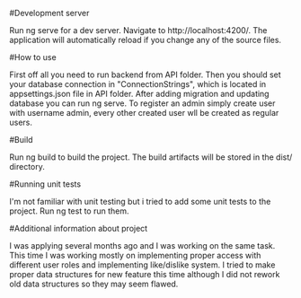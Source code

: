 #Development server

Run ng serve for a dev server. Navigate to http://localhost:4200/. The application will automatically reload if you change any of the source files.

#How to use

First off all you need to run backend from API folder. Then you should set your database connection in "ConnectionStrings", which is located in appsettings.json file in API folder. After adding migration and updating database you can run ng serve. To register an admin simply create user with username admin, every other created user wll be created as regular users.

#Build

Run ng build to build the project. The build artifacts will be stored in the dist/ directory.

#Running unit tests

I'm not familiar with unit testing but i tried to add some unit tests to the project. Run ng test to run them.

#Additional information about project

I was applying several months ago and I was working on the same task. This time I was working mostly on implementing proper access with different user roles and implementing like/dislike system. I tried to make proper data structures for new feature this time although I did not rework old data structures so they may seem flawed.
